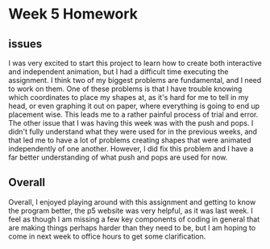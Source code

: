# Week 5 Homework

## issues
I was very excited to start this project to learn how to create both interactive and independent animation, but I had a difficult time executing the assignment. I think two of my biggest problems are fundamental, and I need to work on them. One of these problems is that I have trouble knowing which coordinates to place my shapes at, as it's hard for me to tell in my head, or even graphing it out on paper, where everything is going to end up placement wise. This leads me to a rather painful process of trial and error. The other issue that I was having this week was with the push and pops. I didn't fully understand what they were used for in the previous weeks, and that led me to have a lot of problems creating shapes that were animated independently of one another. However, I did fix this problem and I have a far better understanding of what push and pops are used for now.

## Overall
Overall, I enjoyed playing around with this assignment and getting to know the program better, the p5 website was very helpful, as it was last week. I feel as though I am missing a few key components of coding in general that are making things perhaps harder than they need to be, but I am hoping to come in next week to office hours to get some clarification.
